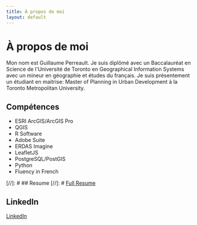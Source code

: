 ```yaml
---
title: À propos de moi
layout: default
---
```


# À propos de moi
Mon nom est Guillaume Perreault. Je suis diplômé avec un Baccalauréat en Science de l'Université de Toronto en Geographical Information Systems avec un mineur en géographie et études du français. Je suis présentement un étudiant en maitrise: Master of Planning in Urban Development à la Toronto Metropolitan University.


## Compétences
* ESRI ArcGIS/ArcGIS Pro
* QGIS
* R Software
* Adobe Suite
* ERDAS Imagine
* LeafletJS
* PostgreSQL/PostGIS
* Python
* Fluency in French

[//]: # ## Resume
[//]: # [Full Resume](./Guillaume_Perreault_resume.pdf)

## LinkedIn
[LinkedIn](https://www.linkedin.com/in/guillaume-perreault-5b9b352b1/)

